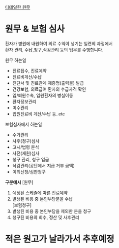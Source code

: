[디테일한 원무](https://github.com/Goddohi/medical_knowledge/tree/main/%EC%9B%90%EB%AC%B4%EA%B4%80%EB%A6%AC)

# 원무 & 보험 심사
환자가 병원에 내원하여 의료 수익이 생기는 일련의 과정에서<br>
환자 관리, 수납,청구,삭감관리 등의 업무를 수행합니다.<br>

원무 하는일
- 진료접수, 진료예약
- 진료비계산/수납
- 진단서 및 진료관계 제증명(출력물) 발급
- 건강보험, 의료급여 환자의 수급자격 확인
- 입/퇴원수속, 입원환자의 병실이동
- 환자정보관리
- 미수관리
- 입원진료비 계산/수납 등..etc

보험심사에서 하는일
- 수가관리
- 사후(청구)심사
- 고시/법령 분석
- 사전(재원)심사
- 청구 관리, 청구 입금
- 삭감관리(공단에서 지급 거부 금액)
- 이의신청/심판청구

**구분예시**
[원무]
1. 예정된 스케줄에 따른 진료예약
2. 발생된 비용 중 본인부담분을 수납<br>
[보험청구]
3. 발생된 비용 중 본인부담을 제외한 분을 청구
4. 청구된 비용의 회수, 정산 및 사후관리

# 적은 원고가 날라가서 추후예정
